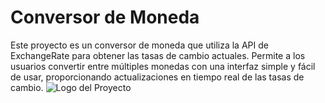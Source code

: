# Conversor de Moneda
Este proyecto es un conversor de moneda que utiliza la API de ExchangeRate para obtener las tasas de cambio actuales. Permite a los usuarios convertir entre múltiples monedas con una interfaz simple y fácil de usar, proporcionando actualizaciones en tiempo real de las tasas de cambio.
![Logo del Proyecto](images/logo.png)
